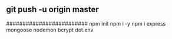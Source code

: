 git push -u origin master
--------------------------------------------
#########################
npm init 
npm i -y
npm i express  mongoose nodemon bcrypt dot.env

